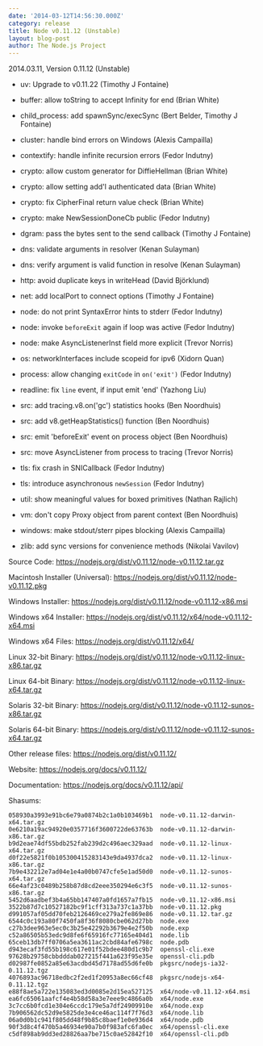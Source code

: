 ```yaml
---
date: '2014-03-12T14:56:30.000Z'
category: release
title: Node v0.11.12 (Unstable)
layout: blog-post
author: The Node.js Project
---
```


2014.03.11, Version 0.11.12 (Unstable)

- uv: Upgrade to v0.11.22 (Timothy J Fontaine)

- buffer: allow toString to accept Infinity for end (Brian White)

- child_process: add spawnSync/execSync (Bert Belder, Timothy J Fontaine)

- cluster: handle bind errors on Windows (Alexis Campailla)

- contextify: handle infinite recursion errors (Fedor Indutny)

- crypto: allow custom generator for DiffieHellman (Brian White)

- crypto: allow setting add'l authenticated data (Brian White)

- crypto: fix CipherFinal return value check (Brian White)

- crypto: make NewSessionDoneCb public (Fedor Indutny)

- dgram: pass the bytes sent to the send callback (Timothy J Fontaine)

- dns: validate arguments in resolver (Kenan Sulayman)

- dns: verify argument is valid function in resolve (Kenan Sulayman)

- http: avoid duplicate keys in writeHead (David Björklund)

- net: add localPort to connect options (Timothy J Fontaine)

- node: do not print SyntaxError hints to stderr (Fedor Indutny)

- node: invoke `beforeExit` again if loop was active (Fedor Indutny)

- node: make AsyncListenerInst field more explicit (Trevor Norris)

- os: networkInterfaces include scopeid for ipv6 (Xidorn Quan)

- process: allow changing `exitCode` in `on('exit')` (Fedor Indutny)

- readline: fix `line` event, if input emit 'end' (Yazhong Liu)

- src: add tracing.v8.on('gc') statistics hooks (Ben Noordhuis)

- src: add v8.getHeapStatistics() function (Ben Noordhuis)

- src: emit 'beforeExit' event on process object (Ben Noordhuis)

- src: move AsyncListener from process to tracing (Trevor Norris)

- tls: fix crash in SNICallback (Fedor Indutny)

- tls: introduce asynchronous `newSession` (Fedor Indutny)

- util: show meaningful values for boxed primitives (Nathan Rajlich)

- vm: don't copy Proxy object from parent context (Ben Noordhuis)

- windows: make stdout/sterr pipes blocking (Alexis Campailla)

- zlib: add sync versions for convenience methods (Nikolai Vavilov)

Source Code: https://nodejs.org/dist/v0.11.12/node-v0.11.12.tar.gz

Macintosh Installer (Universal): https://nodejs.org/dist/v0.11.12/node-v0.11.12.pkg

Windows Installer: https://nodejs.org/dist/v0.11.12/node-v0.11.12-x86.msi

Windows x64 Installer: https://nodejs.org/dist/v0.11.12/x64/node-v0.11.12-x64.msi

Windows x64 Files: https://nodejs.org/dist/v0.11.12/x64/

Linux 32-bit Binary: https://nodejs.org/dist/v0.11.12/node-v0.11.12-linux-x86.tar.gz

Linux 64-bit Binary: https://nodejs.org/dist/v0.11.12/node-v0.11.12-linux-x64.tar.gz

Solaris 32-bit Binary: https://nodejs.org/dist/v0.11.12/node-v0.11.12-sunos-x86.tar.gz

Solaris 64-bit Binary: https://nodejs.org/dist/v0.11.12/node-v0.11.12-sunos-x64.tar.gz

Other release files: https://nodejs.org/dist/v0.11.12/

Website: https://nodejs.org/docs/v0.11.12/

Documentation: https://nodejs.org/docs/v0.11.12/api/

Shasums:

```
058930a3993e91bc6e79a0874b2c1a0b103469b1  node-v0.11.12-darwin-x64.tar.gz
0e6210a19ac94920e0357716f3600722de63763b  node-v0.11.12-darwin-x86.tar.gz
b9d2eae74df55bdb252fab239d2c496aec329aad  node-v0.11.12-linux-x64.tar.gz
d0f22e5821f0b105300415283143e9da4937dca2  node-v0.11.12-linux-x86.tar.gz
7b9e432212e7ad04e1e4a00b0747cfe5e1ad50d0  node-v0.11.12-sunos-x64.tar.gz
66e4af23c0489b258b87d8cd2eee350294e6c3f5  node-v0.11.12-sunos-x86.tar.gz
5452d6aadbef3b4a65bb147407a0fd1657a7fb15  node-v0.11.12-x86.msi
3522b87d7c10527182bc9f1cff313a737c1a37bb  node-v0.11.12.pkg
d991057af05dd70feb2126469ce279a2fe869e86  node-v0.11.12.tar.gz
6544c0c193a80f7450fa8f36f8080cbe062d27bb  node.exe
c27b3dee963e5ec0c3b25e42292b3679e4e2f50b  node.exp
c52a86505b53edc9d8fe6f65916fc77165e404d1  node.lib
65ceb13db7ff0706a5ea3611ac2cbd84afe6798c  node.pdb
d943ecaf3fd55b198c617e01f52bdee480d1c9b7  openssl-cli.exe
97628b29758cbbdddab027215f441a623f95e35e  openssl-cli.pdb
d02987fe0852a85e63acdbd45d7178ad55d6fe0b  pkgsrc/nodejs-ia32-0.11.12.tgz
4076893ac96718edbc2f2ed1f20953a8ec66cf48  pkgsrc/nodejs-x64-0.11.12.tgz
e88f8ae5a722e135083ed3d0085e2d15ea527125  x64/node-v0.11.12-x64.msi
ea6fc65061aafcf4e4b58d58a3e7eee9c4866a0b  x64/node.exe
3c7cc6b0fcd1e304e6ccdc179e5a7df24909910e  x64/node.exp
7b906562dc52d9e5825de3e4ce46ac114f7f76d3  x64/node.lib
06a0d0b1c941f805dd48f9b85c8baef1e0e936d4  x64/node.pdb
90f3d8c4f470b5a46934e90a7b0f983afc6fa0ec  x64/openssl-cli.exe
c5df898ab9dd3ed28826aa7be715c0ae52842f10  x64/openssl-cli.pdb
```
